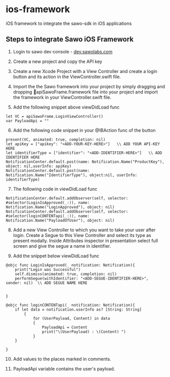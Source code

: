 # ios-framework
iOS framework to integrate the sawo-sdk in iOS applications
## Steps to integrate Sawo iOS Framework 

1. Login to sawo dev console - [dev.sawolabs.com](http://dev.sawolabs.com)

2. Create a new project and copy the API key

3. Create a new Xcode Project with a View Controller and create a login button and its action in the ViewController.swift file.

4. Import the the Sawo framework into your project by simply dragging and dropping 💼apiSawoFrame.framework file into your project and import the framework in your ViewController.swift file.

5. Add the following snippet above viewDidLoad func 
```
let VC = apiSawoFrame.LoginViewController()
var PayloadApi = ""

```

6. Add the following code snippet in your @IBAction func of the button
```
present(VC, animated: true, completion: nil)
let apiKey = ["apikey": "<ADD-YOUR-KEY-HERE>"]   \\ ADD YOUR API-KEY HERE
let identifierType = ["identifier": "<ADD-IDENTIFIER-HERE>"]   \\ ADD IDENTIFIER HERE
NotificationCenter.default.post(name: Notification.Name("ProductKey"), object: nil,userInfo: apiKey)
NotificationCenter.default.post(name: Notification.Name("IdentifierType"), object:nil, userInfo: identifierType)

```
7. The following code in viewDidLoad func 
```
NotificationCenter.default.addObserver(self, selector: #selector(LoginIsApproved(_:)), name: Notification.Name("LoginApproved"), object: nil)
NotificationCenter.default.addObserver(self, selector: #selector(loginCONTENTapi(_:)), name: Notification.Name("PayloadOfUser"), object: nil)

```
8. Add a new View Controller to which you want to take your user after login. Create a Segue to this  View Controller and select its type as present modally. Inside Attributes           inspector in presentation select full screen and give the segue a name in identifier.

9. Add the snippet below  viewDidLoad func
```
@objc func LoginIsApproved(_ notification: Notification){
    print("Login was Successful")
    self.dismiss(animated: true, completion: nil)
    performSegue(withIdentifier: "<ADD-SEGUE-IDENTIFIER-HERE>", sender: nil)  \\ ADD SEGUE NAME HERE
    

}

@objc func loginCONTENTapi(_ notification: Notification){
    if let data = notification.userInfo as? [String: String]
        {
            for (UserPayload, Content) in data
            {
                PayloadApi = Content
                print("\(UserPayload) : \(Content) ")
            }
    }

}
```
10. Add values to the places marked in comments.

11. PayloadApi variable contains the user's payload.



   



